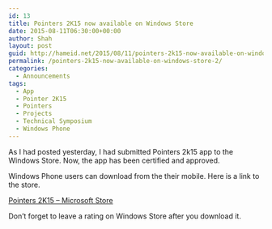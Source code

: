 ```yaml
---
id: 13
title: Pointers 2K15 now available on Windows Store
date: 2015-08-11T06:30:00+00:00
author: Shah
layout: post
guid: http://hameid.net/2015/08/11/pointers-2k15-now-available-on-windows-store-2/
permalink: /pointers-2k15-now-available-on-windows-store-2/
categories:
  - Announcements
tags:
  - App
  - Pointer 2K15
  - Pointers
  - Projects
  - Technical Symposium
  - Windows Phone
---
```

As I had posted yesterday, I had submitted Pointers 2k15 app to the Windows Store. Now, the app has been certified and approved.

Windows Phone users can download from the their mobile. Here is a link to the store.

[Pointers 2K15 – Microsoft Store](https://www.microsoft.com/en-us/store/apps/pointers-2k15/9nblggh1z1b4)

Don’t forget to leave a rating on Windows Store after you download it.